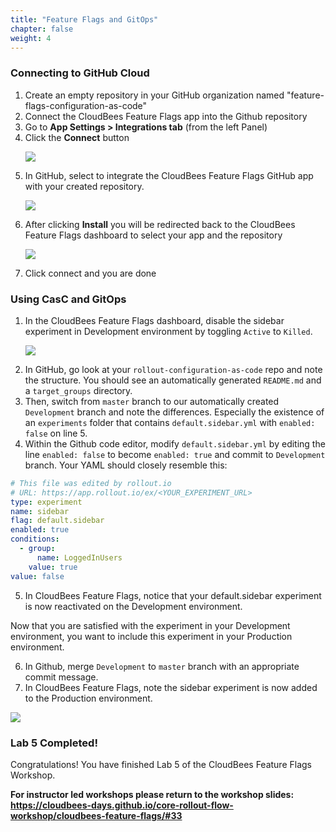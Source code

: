 ```yaml
---
title: "Feature Flags and GitOps"
chapter: false
weight: 4
--- 
```


### Connecting to GitHub Cloud
1. Create an empty repository in your GitHub organization named "feature-flags-configuration-as-code"
2. Connect the CloudBees Feature Flags app into the Github repository
  1. Go to **App Settings > Integrations tab** (from the left Panel)
  2. Click the **Connect** button <p><img src="images/app-integrations.png" />
3. In GitHub, select to integrate the CloudBees Feature Flags GitHub app with your created repository. <p><img src="images/github-app.png" />
4. After clicking **Install** you will be redirected back to the CloudBees Feature Flags dashboard to select your app and the repository <p><img src="images/github-rollout-confirmation.png" />
5. Click connect and you are done

### Using CasC and GitOps
1. In the CloudBees Feature Flags dashboard, disable the sidebar experiment in Development environment by toggling `Active` to `Killed`. <p><img src="images/sidebar_killed.png" />
2. In GitHub, go look at your `rollout-configuration-as-code` repo and note the structure. You should see an automatically generated `README.md` and a `target_groups` directory.
3. Then, switch from `master` branch to our automatically created `Development` branch and note the differences. Especially the existence of an `experiments` folder that contains `default.sidebar.yml` with `enabled: false` on line 5.
4. Within the Github code editor, modify `default.sidebar.yml` by editing the line `enabled: false` to become `enabled: true` and commit to `Development` branch. Your YAML should closely resemble this:

```YAML
# This file was edited by rollout.io
# URL: https://app.rollout.io/ex/<YOUR_EXPERIMENT_URL>
type: experiment
name: sidebar
flag: default.sidebar
enabled: true
conditions:
  - group:
      name: LoggedInUsers
    value: true
value: false
```

5. In CloudBees Feature Flags, notice that your default.sidebar experiment is now reactivated on the Development environment.

Now that you are satisfied with the experiment in your Development environment, you want to include this experiment in your Production environment.

6. In Github, merge `Development` to `master` branch with an appropriate commit message.
7. In CloudBees Feature Flags, note the sidebar experiment is now added to the Production environment.

<p><img src="images/production_sidebar.png" />

### Lab 5 Completed!
Congratulations! You have finished Lab 5 of the CloudBees Feature Flags Workshop.

**For instructor led workshops please return to the workshop slides: https://cloudbees-days.github.io/core-rollout-flow-workshop/cloudbees-feature-flags/#33**
